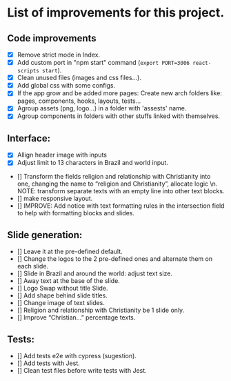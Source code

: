 # List of improvements for this project.

## Code improvements
- [x] Remove strict mode in Index.
- [x] Add custom port in "npm start" command (`export PORT=3006 react-scripts start`).
- [x] Clean unused files (images and css files...).
- [x] Add global css with some configs.
- [x] If the app grow and be added more pages: Create new arch folders like: pages, components, hooks, layouts, tests...
- [x] Agroup assets (png, logo...) in a folder with 'assests' name.
- [x] Agroup components in folders with other stuffs linked with themselves.

## Interface:
- [x] Allign header image with inputs
- [x] Adjust limit to 13 characters in Brazil and world input.
- [] Transform the fields religion and relationship with Christianity into one, changing the name to “religion and Christianity”, allocate logic \n. NOTE: transform separate texts with an empty line into other text blocks.
- [] make responsive layout.
- [] IMPROVE: Add notice with text formatting rules in the intersection field to help with formatting blocks and slides.

## Slide generation:
- [] Leave it at the pre-defined default.
- [] Change the logos to the 2 pre-defined ones and alternate them on each slide.
- [] Slide in Brazil and around the world: adjust text size.
- [] Away text at the base of the slide.
- [] Logo Swap without title Slide.
- [] Add shape behind slide titles.
- [] Change image of text slides.
- [] Religion and relationship with Christianity be 1 slide only.
- [] Improve “Christian…” percentage texts.

## Tests: 
- [] Add tests e2e with cypress (sugestion).
- [] Add tests with Jest.
- [] Clean test files before write tests with Jest.

